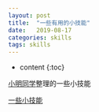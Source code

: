 ```yaml
---
layout: post
title:  "一些有用的小技能"
date:   2019-08-17
categories: skills
tags: skills
---
```


* content
{:toc}

[小明同学](https://victor981221.github.io)整理的一些小技能







<!-- ![燕十八](http://7q5cdt.com1.z0.glb.clouddn.com/teach-girlfriend-html-18swallows.png) -->
[一些小技能](https://victorfengming.github.io/2019/08/various-skills/)






